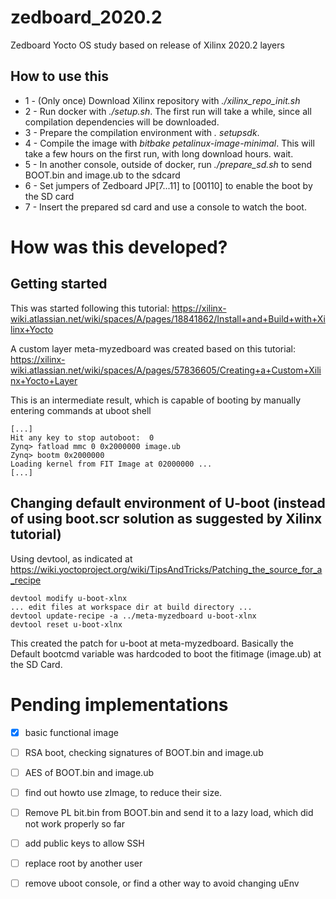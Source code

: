 # zedboard_2020.2

Zedboard Yocto OS study based on release of Xilinx 2020.2 layers

## How to use this

- 1 - (Only once) Download Xilinx repository with *./xilinx_repo_init.sh*
- 2 - Run docker with *./setup.sh*. The first run will take a while, since all compilation dependencies will be downloaded. 
- 3 - Prepare the compilation environment with *. setupsdk*.
- 4 - Compile the image with *bitbake petalinux-image-minimal*. This will take a few hours on the first run, with long download hours.
 wait.
- 5 - In another console, outside of docker, run *./prepare_sd.sh* to send BOOT.bin and image.ub to the sdcard
- 6 - Set jumpers of Zedboard JP[7...11] to [00110] to enable the boot by the SD card
- 7 - Insert the prepared sd card and use a console to watch the boot.



# How was this developed?

## Getting started 

This was started following this tutorial:
https://xilinx-wiki.atlassian.net/wiki/spaces/A/pages/18841862/Install+and+Build+with+Xilinx+Yocto

A custom layer meta-myzedboard was created based on this tutorial:
https://xilinx-wiki.atlassian.net/wiki/spaces/A/pages/57836605/Creating+a+Custom+Xilinx+Yocto+Layer

This is an intermediate result, which is capable of booting by manually entering commands at uboot shell

```
[...]
Hit any key to stop autoboot:  0 
Zynq> fatload mmc 0 0x2000000 image.ub
Zynq> bootm 0x2000000
Loading kernel from FIT Image at 02000000 ...
[...]

```

## Changing default environment of U-boot (instead of using boot.scr solution as suggested by Xilinx tutorial)

Using devtool, as indicated at https://wiki.yoctoproject.org/wiki/TipsAndTricks/Patching_the_source_for_a_recipe

```
devtool modify u-boot-xlnx
... edit files at workspace dir at build directory ...
devtool update-recipe -a ../meta-myzedboard u-boot-xlnx
devtool reset u-boot-xlnx
```

This created the patch for u-boot at meta-myzedboard. Basically the Default bootcmd variable was hardcoded to boot the fitimage (image.ub) at the SD Card.


# Pending implementations

- [x] basic functional image
- [ ] RSA boot, checking signatures of BOOT.bin and image.ub
- [ ] AES of BOOT.bin and image.ub
- [ ] find out howto use zImage, to reduce their size.
- [ ] Remove PL bit.bin from BOOT.bin and send it to a lazy load, which did not work properly so far
- [ ] add public keys to allow SSH
- [ ] replace root by another user
- [ ] remove uboot console, or find a other way to avoid changing uEnv


